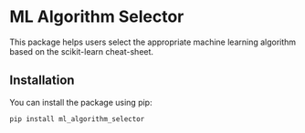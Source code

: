 # ML Algorithm Selector

This package helps users select the appropriate machine learning algorithm based on the scikit-learn cheat-sheet.

## Installation

You can install the package using pip:

```bash
pip install ml_algorithm_selector
